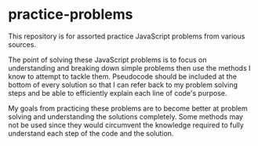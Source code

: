 # practice-problems
This repository is for assorted practice JavaScript problems from various sources.

The point of solving these JavaScript problems is to focus on understanding and breaking down simple problems then use the methods I know to attempt to tackle them. Pseudocode should be included at the bottom of every solution so that I can refer back to my problem solving steps and be able to efficiently explain each line of code's purpose.

My goals from practicing these problems are to become better at problem solving and understanding the solutions completely. Some methods may not be used since they would circumvent the knowledge required to fully understand each step of the code and the solution.
